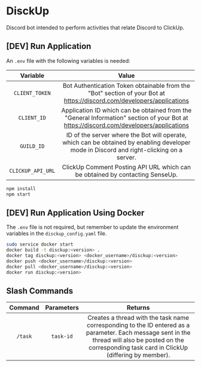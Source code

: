 # DisckUp

Discord bot intended to perform activities that relate Discord to ClickUp.

## [DEV] Run Application

An `.env` file with the following variables is needed:

| Variable | Value |
|:-:|:-:|
|`CLIENT_TOKEN`|Bot Authentication Token obtainable from the "Bot" section of your Bot at <https://discord.com/developers/applications>|
|`CLIENT_ID`|Application ID which can be obtained from the "General Information" section of your Bot at <https://discord.com/developers/applications>|
|`GUILD_ID`|ID of the server where the Bot will operate, which can be obtained by enabling developer mode in Discord and right-clicking on a server.|
|`CLICKUP_API_URL`|ClickUp Comment Posting API URL which can be obtained by contacting SenseUp.|

```bash
npm install
npm start
```

## [DEV] Run Application Using Docker

The `.env` file is not required, but remember to update the environment variables in the `disckup_config.yaml` file.

```bash
sudo service docker start
docker build -t disckup:<version> .
docker tag disckup:<version> <docker_username>/disckup:<version>
docker push <docker_username>/disckup:<version>
docker pull <docker_username>/disckup:<version>
docker run disckup:<version>
```

## Slash Commands

| Command | Parameters | Returns |
|:-:|:-:|:-:|
|`/task`|`task-id`|Creates a thread with the task name corresponding to the ID entered as a parameter. Each message sent in the thread will also be posted on the corresponding task card in ClickUp (differing by member).|
